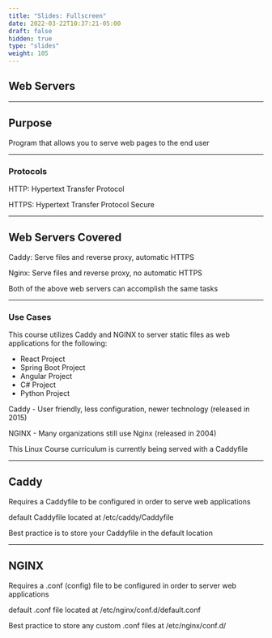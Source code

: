 ```yaml
---
title: "Slides: Fullscreen"
date: 2022-03-22T10:37:21-05:00
draft: false
hidden: true
type: "slides"
weight: 105
---
```


## Web Servers

---

## Purpose

Program that allows you to serve web pages to the end user
___

### Protocols

HTTP: Hypertext Transfer Protocol

HTTPS: Hypertext Transfer Protocol Secure

---

## Web Servers Covered

Caddy: Serve files and reverse proxy, automatic HTTPS

Nginx: Serve files and reverse proxy, no automatic HTTPS

Both of the above web servers can accomplish the same tasks
___

### Use Cases

This course utilizes Caddy and NGINX to server static files as web applications for the following:

- React Project
- Spring Boot Project
- Angular Project
- C# Project
- Python Project

Caddy - User friendly, less configuration, newer technology (released in 2015)

NGINX - Many organizations still use Nginx (released in 2004)

This Linux Course curriculum is currently being served with a Caddyfile

---

## Caddy

Requires a Caddyfile to be configured in order to serve web applications

default Caddyfile located at /etc/caddy/Caddyfile

Best practice is to store your Caddyfile in the default location

---

## NGINX

Requires a .conf (config) file to be configured in order to server web applications

default .conf file located at /etc/nginx/conf.d/default.conf

Best practice to store any custom .conf files at /etc/nginx/conf.d/